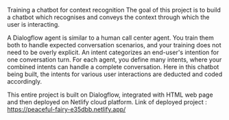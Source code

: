 Training a chatbot for context recognition
The goal of this project is to build a chatbot which recognises and conveys the context through which the user is interacting.

A Dialogflow agent is similar to a human call center agent. You train them both to handle expected conversation scenarios, and your training does not need to be overly explicit.
An intent categorizes an end-user's intention for one conversation turn. For each agent, you define many intents, where your combined intents can handle a complete conversation.
Here in this chatbot being built, the intents for various user interactions are deducted and coded accordingly.

This entire project is built on Dialogflow, integrated with HTML web page and then deployed on Netlify cloud platform.
Link of deployed project : https://peaceful-fairy-e35dbb.netlify.app/
